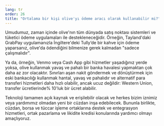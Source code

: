 ```yaml
---
lang: tr
order: 26
title: "Ortalama bir kişi olive'yı ödeme aracı olarak kullanabilir mi?"
---
```


Umudumuz, zaman içinde olive'nın tüm dünyada satış noktası sistemleri ve tüketici ödeme uygulamaları ile destekleneceğidir. Örneğin, Tayland'daki GrabPay uygulamanızla İngiltere'deki Tully’de bir kahve için ödeme yaparsanız, olive'da ödendiğini bilmenize gerek kalmadan "sadece çalışmalıdır".

Ya da, örneğin, Venmo veya Cash App gibi hizmetler yaşadığınız yerde yoksa, olive kullanmak yavaş ve pahalı bir banka havalesi yapmaktan çok daha az zor olacaktır. Sınırları aşan nakit göndermek ve dönüştürmek için eski bankacılığı kullanmak hantal, yavaş ve pahalıdır ve alternatif para transferi hizmetleri daha hızlı olabilir, ancak ucuz değildir: Western Union, transfer ücretlerinde% 10'luk bir ücret alabilir.

Teknoloji tamamen açık kaynak ve erişilebilir olacak ve herkes bizim iznimiz veya yardımımız olmadan yeni bir cüzdan inşa edebilecek. Bununla birlikte, cüzdan, borsa ve tüccar işleme ortaklarına destek ve entegrasyon hizmetleri, ortak pazarlama ve likidite kredisi konularında yardımcı olmayı amaçlıyoruz.
